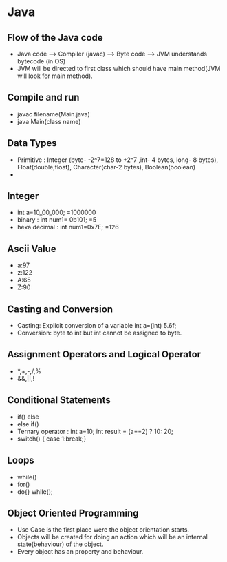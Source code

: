 # Java

## Flow of the Java code
- Java code --> Compiler (javac) --> Byte code --> JVM understands bytecode (in OS) 
- JVM will be directed to first class which should have main method(JVM will look for main method).

## Compile and run
- javac filename(Main.java)
- java Main(class name)

## Data Types
- Primitive : Integer (byte- -2^7=128 to +2^7 ,int- 4 bytes, long- 8 bytes), Float(double,float), Character(char-2 bytes), Boolean(boolean)
- 

## Integer
- int a=10_00_000; =1000000 
- binary : int num1= 0b101; =5
- hexa decimal : int num1=0x7E; =126

## Ascii Value
- a:97
- z:122
- A:65
- Z:90

## Casting and Conversion
- Casting: Explicit conversion of a variable int a=(int) 5.6f;
- Conversion: byte to int but int cannot be assigned to byte.

## Assignment Operators and Logical Operator
- *,+,-,/,%
- &&,||,!

## Conditional Statements
- if() else
- else if()
- Ternary operator : int a=10; int result = (a==2) ? 10: 20;
- switch() { case 1:break;}

## Loops
- while()
- for()
- do{} while();

## Object Oriented Programming
- Use Case is the first place were the object orientation starts.
- Objects will be created for doing an action which will be an internal state(behaviour) of the object.
- Every object has an property and behaviour.

